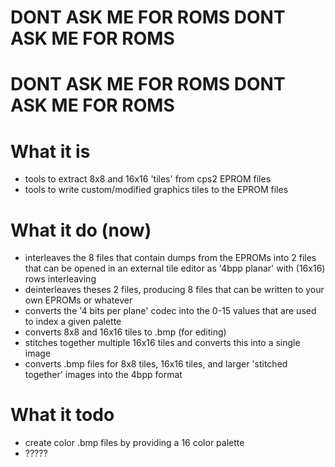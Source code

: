 # DONT ASK ME FOR ROMS DONT ASK ME FOR ROMS 
# DONT ASK ME FOR ROMS DONT ASK ME FOR ROMS

# What it is
* tools to extract 8x8 and 16x16 'tiles' from cps2 EPROM files
* tools to write custom/modified graphics tiles to the EPROM files

# What it do (now)
* interleaves the 8 files that contain dumps from the EPROMs
into 2 files that can be opened in an external tile editor as 
'4bpp planar' with (16x16) rows interleaving
* deinterleaves theses 2 files, producing 8 files that can be written to your own EPROMs or whatever  
* converts the '4 bits per plane' codec into the 0-15 values that are used to  index a given palette
* converts 8x8 and 16x16 tiles to .bmp (for editing)
* stitches together multiple 16x16 tiles and converts this into a single image
* converts .bmp files for 8x8 tiles, 16x16 tiles, and larger 'stitched together' images into the 4bpp format

# What it todo
* create color .bmp files by providing a 16 color palette
* ?????
